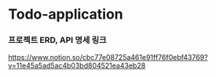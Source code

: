 # Todo-application

### 프로젝트 ERD, API 명세 링크
https://www.notion.so/cbc77e08725a461e91ff76f0ebf43769?v=11e45a5ad5ac4b03bd804521ea43eb28
